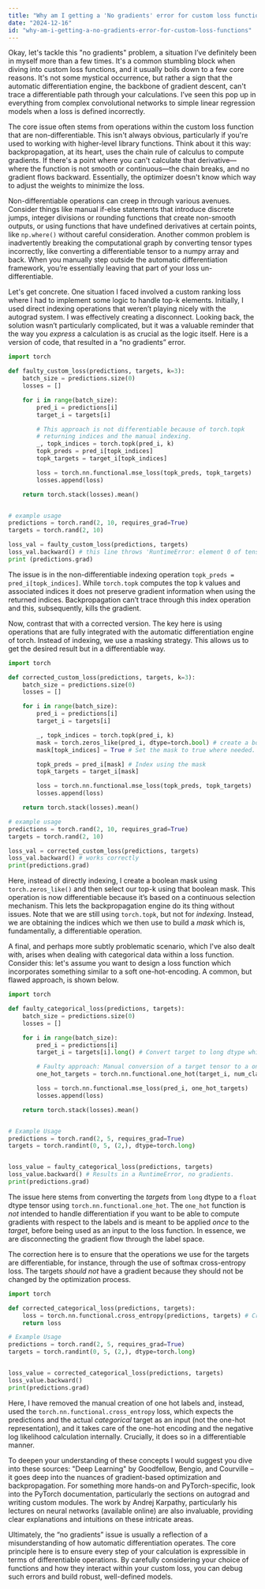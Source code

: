 ```yaml
---
title: "Why am I getting a 'No gradients' error for custom loss functions?"
date: "2024-12-16"
id: "why-am-i-getting-a-no-gradients-error-for-custom-loss-functions"
---
```


Okay, let's tackle this "no gradients" problem, a situation I’ve definitely been in myself more than a few times. It's a common stumbling block when diving into custom loss functions, and it usually boils down to a few core reasons. It's not some mystical occurrence, but rather a sign that the automatic differentiation engine, the backbone of gradient descent, can't trace a differentiable path through your calculations. I’ve seen this pop up in everything from complex convolutional networks to simple linear regression models when a loss is defined incorrectly.

The core issue often stems from operations within the custom loss function that are non-differentiable. This isn't always obvious, particularly if you're used to working with higher-level library functions. Think about it this way: backpropagation, at its heart, uses the chain rule of calculus to compute gradients. If there's a point where you can't calculate that derivative—where the function is not smooth or continuous—the chain breaks, and no gradient flows backward. Essentially, the optimizer doesn't know which way to adjust the weights to minimize the loss.

Non-differentiable operations can creep in through various avenues. Consider things like manual if-else statements that introduce discrete jumps, integer divisions or rounding functions that create non-smooth outputs, or using functions that have undefined derivatives at certain points, like `np.where()` without careful consideration. Another common problem is inadvertently breaking the computational graph by converting tensor types incorrectly, like converting a differentiable tensor to a numpy array and back. When you manually step outside the automatic differentiation framework, you’re essentially leaving that part of your loss un-differentiable.

Let's get concrete. One situation I faced involved a custom ranking loss where I had to implement some logic to handle top-k elements. Initially, I used direct indexing operations that weren’t playing nicely with the autograd system. I was effectively creating a disconnect. Looking back, the solution wasn’t particularly complicated, but it was a valuable reminder that the way you *express* a calculation is as crucial as the logic itself. Here is a version of code, that resulted in a “no gradients” error.

```python
import torch

def faulty_custom_loss(predictions, targets, k=3):
    batch_size = predictions.size(0)
    losses = []

    for i in range(batch_size):
        pred_i = predictions[i]
        target_i = targets[i]

        # This approach is not differentiable because of torch.topk
        # returning indices and the manual indexing.
        _, topk_indices = torch.topk(pred_i, k)
        topk_preds = pred_i[topk_indices]
        topk_targets = target_i[topk_indices]

        loss = torch.nn.functional.mse_loss(topk_preds, topk_targets)
        losses.append(loss)

    return torch.stack(losses).mean()


# example usage
predictions = torch.rand(2, 10, requires_grad=True)
targets = torch.rand(2, 10)

loss_val = faulty_custom_loss(predictions, targets)
loss_val.backward() # this line throws 'RuntimeError: element 0 of tensors does not require grad and does not have a grad_fn'
print (predictions.grad)
```

The issue is in the non-differentiable indexing operation `topk_preds = pred_i[topk_indices]`. While `torch.topk` computes the top k values and associated indices it does not preserve gradient information when using the returned indices. Backpropagation can’t trace through this index operation and this, subsequently, kills the gradient.

Now, contrast that with a corrected version. The key here is using operations that are fully integrated with the automatic differentiation engine of torch. Instead of indexing, we use a masking strategy. This allows us to get the desired result but in a differentiable way.

```python
import torch

def corrected_custom_loss(predictions, targets, k=3):
    batch_size = predictions.size(0)
    losses = []

    for i in range(batch_size):
        pred_i = predictions[i]
        target_i = targets[i]

        _, topk_indices = torch.topk(pred_i, k)
        mask = torch.zeros_like(pred_i, dtype=torch.bool) # create a bool mask
        mask[topk_indices] = True # Set the mask to true where needed.

        topk_preds = pred_i[mask] # Index using the mask
        topk_targets = target_i[mask]

        loss = torch.nn.functional.mse_loss(topk_preds, topk_targets)
        losses.append(loss)

    return torch.stack(losses).mean()

# example usage
predictions = torch.rand(2, 10, requires_grad=True)
targets = torch.rand(2, 10)

loss_val = corrected_custom_loss(predictions, targets)
loss_val.backward() # works correctly
print(predictions.grad)

```

Here, instead of directly indexing, I create a boolean mask using `torch.zeros_like()` and then select our top-k using that boolean mask. This operation is now differentiable because it’s based on a continuous selection mechanism. This lets the backpropagation engine do its thing without issues. Note that we are still using `torch.topk`, but not for *indexing*. Instead, we are obtaining the indices which we then use to build a *mask* which is, fundamentally, a differentiable operation.

A final, and perhaps more subtly problematic scenario, which I've also dealt with, arises when dealing with categorical data within a loss function. Consider this: let's assume you want to design a loss function which incorporates something similar to a soft one-hot-encoding. A common, but flawed approach, is shown below.

```python
import torch

def faulty_categorical_loss(predictions, targets):
    batch_size = predictions.size(0)
    losses = []

    for i in range(batch_size):
        pred_i = predictions[i]
        target_i = targets[i].long() # Convert target to long dtype which is discrete

        # Faulty approach: Manual conversion of a target tensor to a one-hot tensor that is disconnected from the differentiable graph.
        one_hot_targets = torch.nn.functional.one_hot(target_i, num_classes=predictions.size(1)).float()

        loss = torch.nn.functional.mse_loss(pred_i, one_hot_targets)
        losses.append(loss)

    return torch.stack(losses).mean()


# Example Usage
predictions = torch.rand(2, 5, requires_grad=True)
targets = torch.randint(0, 5, (2,), dtype=torch.long)


loss_value = faulty_categorical_loss(predictions, targets)
loss_value.backward() # Results in a RuntimeError, no gradients.
print(predictions.grad)
```

The issue here stems from converting the *targets* from `long` dtype to a `float` dtype tensor using `torch.nn.functional.one_hot`. The `one_hot` function is *not* intended to handle differentiation if you want to be able to compute gradients with respect to the labels and is meant to be applied *once* to the *target*, before being used as an input to the loss function. In essence, we are disconnecting the gradient flow through the label space.

The correction here is to ensure that the operations we use for the targets are differentiable, for instance, through the use of softmax cross-entropy loss. The targets *should not* have a gradient because they should not be changed by the optimization process.

```python
import torch

def corrected_categorical_loss(predictions, targets):
    loss = torch.nn.functional.cross_entropy(predictions, targets) # Cross-entropy is differentiable
    return loss

# Example Usage
predictions = torch.rand(2, 5, requires_grad=True)
targets = torch.randint(0, 5, (2,), dtype=torch.long)


loss_value = corrected_categorical_loss(predictions, targets)
loss_value.backward()
print(predictions.grad)

```

Here, I have removed the manual creation of one hot labels and, instead, used the `torch.nn.functional.cross_entropy` loss, which expects the predictions and the actual *categorical* target as an input (not the one-hot representation), and it takes care of the one-hot encoding and the negative log likelihood calculation internally. Crucially, it does so in a differentiable manner.

To deepen your understanding of these concepts I would suggest you dive into these sources: "Deep Learning" by Goodfellow, Bengio, and Courville – it goes deep into the nuances of gradient-based optimization and backpropagation. For something more hands-on and PyTorch-specific, look into the PyTorch documentation, particularly the sections on autograd and writing custom modules. The work by Andrej Karpathy, particularly his lectures on neural networks (available online) are also invaluable, providing clear explanations and intuitions on these intricate areas.

Ultimately, the “no gradients” issue is usually a reflection of a misunderstanding of how automatic differentiation operates. The core principle here is to ensure every step of your calculation is expressible in terms of differentiable operations. By carefully considering your choice of functions and how they interact within your custom loss, you can debug such errors and build robust, well-defined models.

